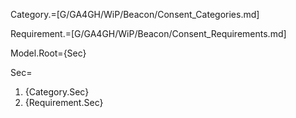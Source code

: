 Category.=[G/GA4GH/WiP/Beacon/Consent_Categories.md]

Requirement.=[G/GA4GH/WiP/Beacon/Consent_Requirements.md]

Model.Root={Sec}

Sec=<ol><li>{Category.Sec}<li>{Requirement.Sec}</ol>